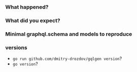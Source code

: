 ### What happened?

### What did you expect?

### Minimal graphql.schema and models to reproduce

### versions
 - `go run github.com/dmitry-drozdov/gqlgen version`?
 - `go version`?
